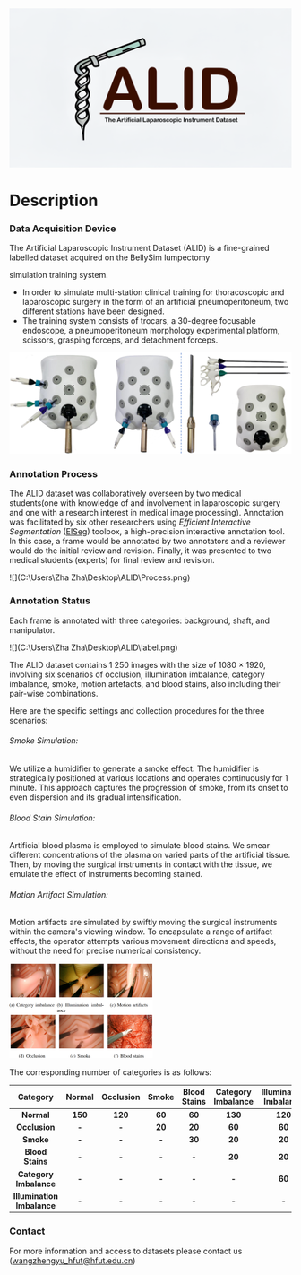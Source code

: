 <img src=".\pic.png" style="zoom: 50%;" />

# Description

### Data Acquisition Device

The Artificial Laparoscopic Instrument Dataset (ALID) is a fine-grained labelled dataset acquired on the BellySim lumpectomy

 simulation training system.
- In order to simulate multi-station clinical training for thoracoscopic and laparoscopic surgery in the form of an artificial pneumoperitoneum, two different stations have been designed.
- The training system consists of trocars, a 30-degree focusable endoscope, a pneumoperitoneum morphology experimental platform, scissors, grasping forceps, and detachment forceps.
 <img src=".\system.png" style="zoom: 50%;" />



### Annotation Process

The ALID dataset was collaboratively overseen by two medical students(one with knowledge of and involvement in laparoscopic surgery and one with a research interest in medical image processing). Annotation was facilitated by six other researchers using *Efficient Interactive Segmentation* ([EISeg](https://github.com/PaddlePaddle/PaddleSeg/tree/release/2.8/EISeg)) toolbox, a high-precision interactive annotation tool. In this case, a frame would be annotated by two annotators and a reviewer would do the initial review and revision. Finally, it was presented to two medical students (experts) for final review and revision.



![](C:\Users\Zha Zha\Desktop\ALID\Process.png)

### Annotation Status

Each frame is annotated with three categories: background, shaft, and manipulator.

![](C:\Users\Zha Zha\Desktop\ALID\label.png)

The ALID dataset contains 1 250 images with the size of 1080 × 1920, involving six scenarios of occlusion, illumination imbalance, category imbalance, smoke, motion artefacts, and blood stains, also including their pair-wise combinations.

Here are the specific settings and collection procedures for the three scenarios:

###### Smoke Simulation:

We utilize a humidifier to generate a smoke effect. The humidifier is strategically positioned at various locations and operates continuously for 1 minute. This approach captures the progression of smoke, from its onset to even dispersion and its gradual intensification.

###### Blood Stain Simulation:

Artificial blood plasma is employed to simulate blood stains. We smear different concentrations of the plasma on varied parts of the artificial tissue. Then, by moving the surgical instruments in contact with the tissue, we emulate the effect of instruments becoming stained.

###### Motion Artifact Simulation:

Motion artifacts are simulated by swiftly moving the surgical instruments within the camera's viewing window. To encapsulate a range of artifact effects, the operator attempts various movement directions and speeds, without the need for precise numerical consistency.

<img src=".\classes.png" style="zoom:25%;" />

The corresponding number of categories is as follows:

|          Category          | Normal  | Occlusion | Smoke  | Blood Stains | Category Imbalance | Illumination Imbalance | Motion Artifacts |
| :------------------------: | :-----: | :-------: | :----: | :----------: | :----------------: | :--------------------: | :--------------: |
|         **Normal**         | **150** |  **120**  | **60** |    **60**    |      **130**       |        **120**         |      **60**      |
|       **Occlusion**        |  **-**  |   **-**   | **20** |    **20**    |       **60**       |         **60**         |      **60**      |
|         **Smoke**          |  **-**  |   **-**   | **-**  |    **30**    |       **20**       |         **20**         |      **20**      |
|      **Blood Stains**      |  **-**  |   **-**   | **-**  |    **-**     |       **20**       |         **20**         |      **20**      |
|   **Category Imbalance**   |  **-**  |   **-**   | **-**  |    **-**     |       **-**        |         **60**         |      **60**      |
| **Illumination Imbalance** |  **-**  |   **-**   | **-**  |    **-**     |       **-**        |         **-**          |      **60**      |

### Contact

For more information and access to datasets please contact us
(wangzhengyu_hfut@hfut.edu.cn)

